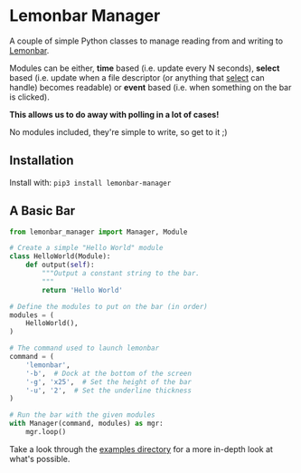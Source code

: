 Lemonbar Manager
================

A couple of simple Python classes to manage reading from and writing to
[Lemonbar][lemonbar].

Modules can be either, **time** based (i.e. update every N seconds), **select**
based (i.e. update when a file descriptor (or anything that [select][select] can
handle) becomes readable) or **event** based (i.e. when something on the bar is
clicked).

**This allows us to do away with polling in a lot of cases!**

No modules included, they're simple to write, so get to it ;)

Installation
------------

Install with:
`pip3 install lemonbar-manager`

A Basic Bar
-----------

```python
from lemonbar_manager import Manager, Module

# Create a simple "Hello World" module
class HelloWorld(Module):
	def output(self):
		"""Output a constant string to the bar.
		"""
		return 'Hello World'

# Define the modules to put on the bar (in order)
modules = (
	HelloWorld(),
)

# The command used to launch lemonbar
command = (
	'lemonbar',
	'-b',  # Dock at the bottom of the screen
	'-g', 'x25',  # Set the height of the bar
	'-u', '2',  # Set the underline thickness
)

# Run the bar with the given modules
with Manager(command, modules) as mgr:
	mgr.loop()
```

Take a look through the [examples directory][examples] for a more in-depth look
at what's possible.

[select]: https://docs.python.org/3.7/library/select.html#select.select
[lemonbar]: https://github.com/LemonBoy/bar
[examples]: examples
